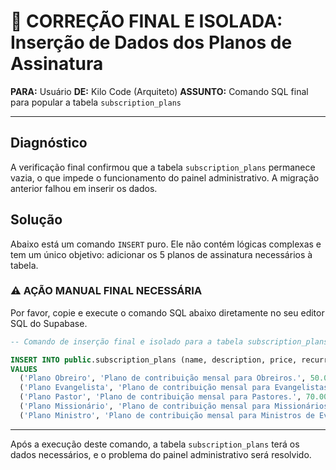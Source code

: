 # 🚨 CORREÇÃO FINAL E ISOLADA: Inserção de Dados dos Planos de Assinatura

**PARA:** Usuário
**DE:** Kilo Code (Arquiteto)
**ASSUNTO:** Comando SQL final para popular a tabela `subscription_plans`

---

## Diagnóstico

A verificação final confirmou que a tabela `subscription_plans` permanece vazia, o que impede o funcionamento do painel administrativo. A migração anterior falhou em inserir os dados.

## Solução

Abaixo está um comando `INSERT` puro. Ele não contém lógicas complexas e tem um único objetivo: adicionar os 5 planos de assinatura necessários à tabela.

### ⚠️ AÇÃO MANUAL FINAL NECESSÁRIA

Por favor, copie e execute o comando SQL abaixo diretamente no seu editor SQL do Supabase.

```sql
-- Comando de inserção final e isolado para a tabela subscription_plans

INSERT INTO public.subscription_plans (name, description, price, recurrence, is_active)
VALUES
  ('Plano Obreiro', 'Plano de contribuição mensal para Obreiros.', 50.00, 'monthly', true),
  ('Plano Evangelista', 'Plano de contribuição mensal para Evangelistas.', 50.00, 'monthly', true),
  ('Plano Pastor', 'Plano de contribuição mensal para Pastores.', 70.00, 'monthly', true),
  ('Plano Missionário', 'Plano de contribuição mensal para Missionários.', 50.00, 'monthly', true),
  ('Plano Ministro', 'Plano de contribuição mensal para Ministros de Evangelho.', 100.00, 'monthly', true);
```

---

Após a execução deste comando, a tabela `subscription_plans` terá os dados necessários, e o problema do painel administrativo será resolvido.